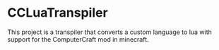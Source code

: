 # CCLuaTranspiler
This project is a transpiler that converts a custom language to lua with support for the ComputerCraft mod in minecraft.
